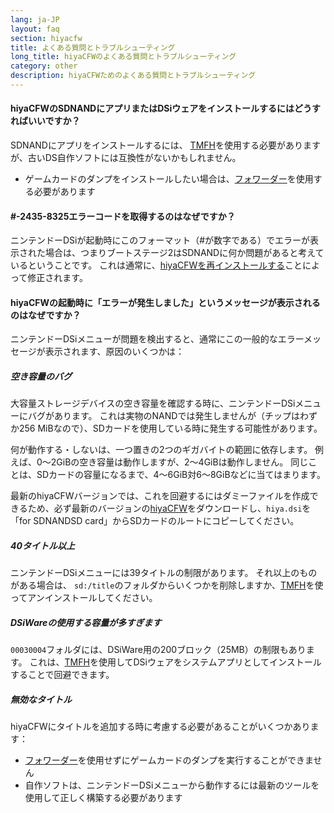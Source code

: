 ```yaml
---
lang: ja-JP
layout: faq
section: hiyacfw
title: よくある質問とトラブルシューティング
long_title: hiyaCFWのよくある質問とトラブルシューティング
category: other
description: hiyaCFWためのよくある質問とトラブルシューティング
---
```


#### hiyaCFWのSDNANDにアプリまたはDSiウェアをインストールするにはどうすればいいですか？
SDNANDにアプリをインストールするには、 [TMFH](https://github.com/JeffRuLz/TMFH/releases/latest)を使用する必要がありますが、古いDS自作ソフトには互換性がないかもしれません。
- ゲームカードのダンプをインストールしたい場合は、[フォワーダー](../ds-index/forwarders)を使用する必要があります

#### #-2435-8325エラーコードを取得するのはなぜですか？
ニンテンドーDSiが起動時にこのフォーマット（#が数字である）でエラーが表示された場合は、つまりブートステージ2はSDNANDに何か問題があると考えているということです。 これは通常に、[hiyaCFWを再インストールする](installing)ことによって修正されます。

#### hiyaCFWの起動時に「エラーが発生しました」というメッセージが表示されるのはなぜですか？
ニンテンドーDSiメニューが問題を検出すると、通常にこの一般的なエラーメッセージが表示されます、原因のいくつかは：

##### 空き容量のバグ
大容量ストレージデバイスの空き容量を確認する時に、ニンテンドーDSiメニューにバグがあります。 これは実物のNANDでは発生しませんが（チップはわずか256 MiBなので）、SDカードを使用している時に発生する可能性があります。

何が動作する・しないは、一つ置きの2つのギガバイトの範囲に依存します。 例えば、0〜2GiBの空き容量は動作しますが、2〜4GiBは動作しません。 同じことは、SDカードの容量になるまで、4〜6GiB対6〜8GiBなどに当てはまります。

最新のhiyaCFWバージョンでは、これを回避するにはダミーファイルを作成できるため、必ず最新のバージョンの[hiyaCFW](https://github.com/RocketRobz/hiyaCFW/releases/latest/download/hiyaCFW.7z)をダウンロードし、`hiya.dsi`を「for SDNANDSD card」からSDカードのルートにコピーしてください。

##### 40タイトル以上
ニンテンドーDSiメニューには39タイトルの制限があります。 それ以上のものがある場合は、 `sd:/title`のフォルダからいくつかを削除しますか、[TMFH](https://github.com/JeffRuLz/TMFH/releases/latest)を使ってアンインストールしてください。

##### DSiWareの使用する容量が多すぎます
`00030004`フォルダには、DSiWare用の200ブロック（25MB）の制限もあります。 これは、[TMFH](https://github.com/JeffRuLz/TMFH/releases/latest)を使用してDSiウェアをシステムアプリとしてインストールすることで回避できます。

##### 無効なタイトル
hiyaCFWにタイトルを追加する時に考慮する必要があることがいくつかあります：
- [フォワーダー](../ds-index/forwarders)を使用せずにゲームカードのダンプを実行することができません
- 自作ソフトは、ニンテンドーDSiメニューから動作するには最新のツールを使用して正しく構築する必要があります
